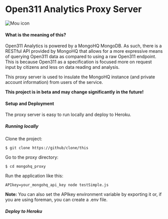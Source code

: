 # Open311 Analytics Proxy Server

![Mou icon](http://codeforamerica.org/wp-content/themes/cfawp2012/images/logo.png)

#### What is the meaning of this?

Open311 Analytics is powered by a MongoHQ MongoDB. As such, there is a RESTful API provided by MongoHQ that allows for a more expressive means of querying Open311 data as compared to using a raw Open311 endpoint. This is because Open311 as a specification is focused more on request input by citizens and less on data reading and analysis.

This proxy server is used to insulate the MongoHQ instance (and private account information) from users of the service.

**This project is in beta and may change significantly in the future!**

#### Setup and Deployment

The proxy server is easy to run locally and deploy to Heroku. 

##### Running locally

Clone the project:

	$ git clone https://github/clone/this

Go to the proxy directory:

	$ cd mongohq_proxy

Run the application like this:

	APIkey=your_mongohq_api_key node testSimple.js
	
**Note:** You can also set the APIkey environment variable by exporting it or, if you are using foreman, you can create a .env file.

##### Deploy to Heroku


